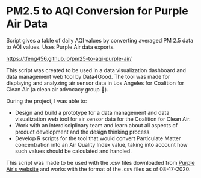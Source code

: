 # PM2.5 to AQI Conversion for Purple Air Data
Script gives a table of daily AQI values by converting averaged PM 2.5 data to AQI values. Uses Purple Air data exports.

https://tfeng456.github.io/pm25-to-aqi-purple-air/

This script was created to be used in a data visualization dashboard and data management web tool by Data4Good. The tool was made for displaying and analyzing air sensor data in Los Angeles for Coalition for Clean Air (a clean air advocacy group :leaves:).

During the project, I was able to:
* Design and build a prototype for a data management and data visualization web tool for air sensor data for the Coalition for Clean Air.
* Work with an interdisciplinary team and learn about all aspects of product development and the design thinking process.
* Develop R scripts for the tool that would convert Particulate Matter concentration into an Air Quality Index value, taking into account how such values should be calculated and handled.

This script was made to be used with the .csv files downloaded from [Purple Air's website](https://www.purpleair.com/sensorlist?) and works with the format of the .csv files as of 08-17-2020.


